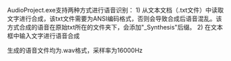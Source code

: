 AudioProject.exe支持两种方式进行语音识别：
      1) 从文本文档（.txt文件）中读取文字进行合成，该txt文件需要为ANSI编码格式，否则会导致合成后语音混乱。该方式合成的语音在原始txt所在的文件夹下，会添加"_Synthesis"后缀。
      2) 在文本框中输入文字进行语音合成

生成的语音文件均为.wav格式，采样率为16000Hz
